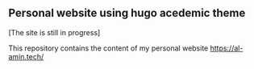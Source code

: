 ## Personal website using hugo acedemic theme

[The site is still in progress]

This repository contains the content of my personal website <https://al-amin.tech/>
